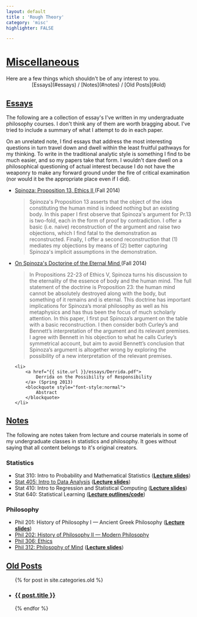 ```yaml
---
layout: default
title : 'Rough Theory'
category: 'misc'
highlighter: FALSE

---
```


<h1 class="entry-title"><a href="{{ post.url }}">Miscellaneous</a></h1>
Here are a few things which shouldn't be of any interest to you.

<center> [Essays](#essays)  / [Notes](#notes) / [Old Posts](#old) </center>

<a id="essays"></a>
<h2 class="entry-title"><a href="#essays">Essays</a></h2>

The following are a collection of essay's I've written in my
undergraduate philosophy courses. I don't think any of them are worth
bragging about. I've tried to include a summary of what I attempt to
do in each paper.

On an unrelated note, I find essays that address the most interesting
questions in turn travel down and dwell within the least fruitful
pathways for my thinking. To write in the traditional analytic style
is something I find to be much easier, and so my papers take that
form.  I wouldn't dare dwell on a philosophical questioning of actual
interest because I do not have the weaponry to make any forward ground
under the fire of critical examination (nor would it be the
appropriate place even if I did).

<ul>
	<li>
		<a href="{{ site.url }}/essays/Spinoza-p13.pdf">
			Spinoza: Proposition 13, Ethics II
		</a> (Fall 2014)
		<blockquote style="font-style:normal">
			Spinoza's Proposition 13 asserts that the object of the idea constituting the human mind is indeed nothing but an existing body. In this paper I first observe that Spinoza's argument for Pr.13 is two-fold, each in the form of proof by contradiction. I offer a basic (i.e. naive) reconstruction of the argument and raise two objections, which I find fatal to the demonstration as reconstructed. Finally, I offer a second reconstruction that (1) mediates my objections by means of (2) better capturing Spinoza's implicit assumptions in the demonstration.
		</blockquote>
	</li>
	<li>
		<a href="{{ site.url }}/essays/Spinoza-imm-soul.pdf">
			On Spinoza's Doctorine of the Eternal Mind
		</a> (Fall 2014)
		<blockquote style="font-style:normal">
			In Propositions 22-23 of Ethics V, Spinoza turns his discussion to the eternality of the essence of body and the human mind. The full statement of the doctrine is Proposition 23: the human mind cannot be absolutely destroyed along with the body, but something of it remains and is eternal. This doctrine has important implications for Spinoza’s moral philosophy as well as his metaphysics and has thus been the focus of much scholarly attention. In this paper, I first put Spinoza’s argument on the table with a basic reconstruction. I then consider both Curley’s and Bennett’s interpretation of the argument and its relevant premises. I agree with Bennett in his objection to what he calls Curley’s symmetrical account, but aim to avoid Bennett’s conclusion that Spinoza’s argument is altogether wrong by exploring the possibility of a new interpretation of the relevant premises.
		</blockquote>
	</li>

	<li>
		<a href="{{ site.url }}/essays/Derrida.pdf">
			Derrida on the Possibility of Responsibility
		</a> (Spring 2013)
		<blockquote style="font-style:normal">
			Abstract
		</blockquote>
	</li>
</ul>

<a id="notes"></a>
<h2 class="entry-title"><a href="#notes">Notes</a></h2>
The following are notes taken from lecture and course
materials in some of my undergraduate classes in statistics and
philosophy. It goes without saying that all content belongs to it's
original creators.
<h3>Statistics</h3>
<ul>
	<li>Stat 310: Intro to Probability and Mathematical Statistics (<a href="{{urls.media}}/stat310slides.rar"><strong>Lecture slides</strong></a>)</li>
	<li><a href="https://gist.github.com/af0d8f272a0ff1005127">Stat 405: Intro to Data Analysis</a> (<a href="{{urls.media}}/stat405slides.rar"><strong>Lecture slides</strong></a>)</li>
	<li>Stat 410: Intro to Regression and Statistical Computing (<a href="{{urls.media}}/stat410slides.rar"><strong>Lecture slides</strong></a>)</li>
	<li>Stat 640: Statistical Learning (<a href="http://www.stat.rice.edu/~gallen/stat640.html"><strong>Lecture outlines/code</strong></a>)</li>
</ul>
<h3>Philosophy</h3>
<ul>
	<li>Phil 201: History of Philosophy I &mdash; Ancient Greek Philosophy (<a href="{{urls.media}}/phil201slides.rar"><strong>Lecture slides</strong></a>)</li>
	<li><a href="{{urls.media}}/phil202.pdf">Phil 202: History of Philosophy II &mdash; Modern Philosophy</a></li>
	<li><a href="{{urls.media}}/phil306.pdf">Phil 306: Ethics</a></li>
	<li><a href="{{urls.media}}/phil312.pdf">Phil 312: Philosophy of Mind</a> (<a href="{urls.media}/phil312slides.rar"><strong>Lecture slides</strong></a>)</li>
</ul>


<a id="old"></a>
<h2 class="entry-title"><a href="#old">Old Posts</a></h2>
<ul>
{% for post in site.categories.old %}
<li>
  <h3 class="entry-title" id="{{ post.id }}">
    <a href="{{ post.url }}">{{ post.title }}</a>
  </h3>
</li>
{% endfor %}
</ul>
